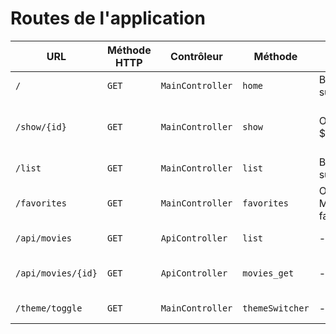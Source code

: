 # Routes de l'application

| URL | Méthode HTTP | Contrôleur       | Méthode | Titre HTML           | Commentaire    |
| --- | ------------ | ---------------- | ------- | -------------------- | -------------- |
| `/` | `GET`        | `MainController` | `home`  | Bienvenue sur O'flix | Page d'accueil |
| `/show/{id}` | `GET`| `MainController` | `show`  | O'flix - $titre | Page des détails d'un film ou d'un série |
| `/list` | `GET`    | `MainController` | `list`  | Bienvenue sur O'flix | Liste de films ou de séries |
| `/favorites` | `GET`| `MainController` | `favorites`  | O'flix - Mes favoris | Liste des favoris d'un utilisateur |
| `/api/movies` | `GET`| `ApiController` | `list`  | - | liste des movies |
| `/api/movies/{id}` | `GET`| `ApiController` | `movies_get`  | - | toutes les informations d'un movie |
| `/theme/toggle` | `GET`| `MainController` | `themeSwitcher`  | - | changement de theme |
